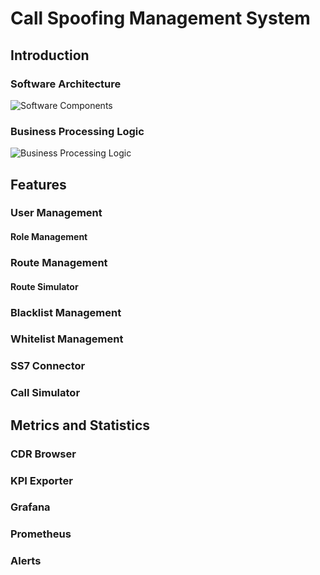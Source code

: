 # Call Spoofing Management System

## Introduction

### Software Architecture

![Software Components](/assets/docs/call-flow.svg)

### Business Processing Logic

![Business Processing Logic](/assets/docs/logic.svg)

## Features

### User Management

#### Role Management

### Route Management

#### Route Simulator

### Blacklist Management

### Whitelist Management

### SS7 Connector

### Call Simulator

## Metrics and Statistics

### CDR Browser

### KPI Exporter

### Grafana

### Prometheus

### Alerts

